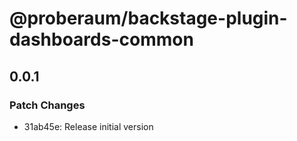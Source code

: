 # @proberaum/backstage-plugin-dashboards-common

## 0.0.1

### Patch Changes

- 31ab45e: Release initial version
